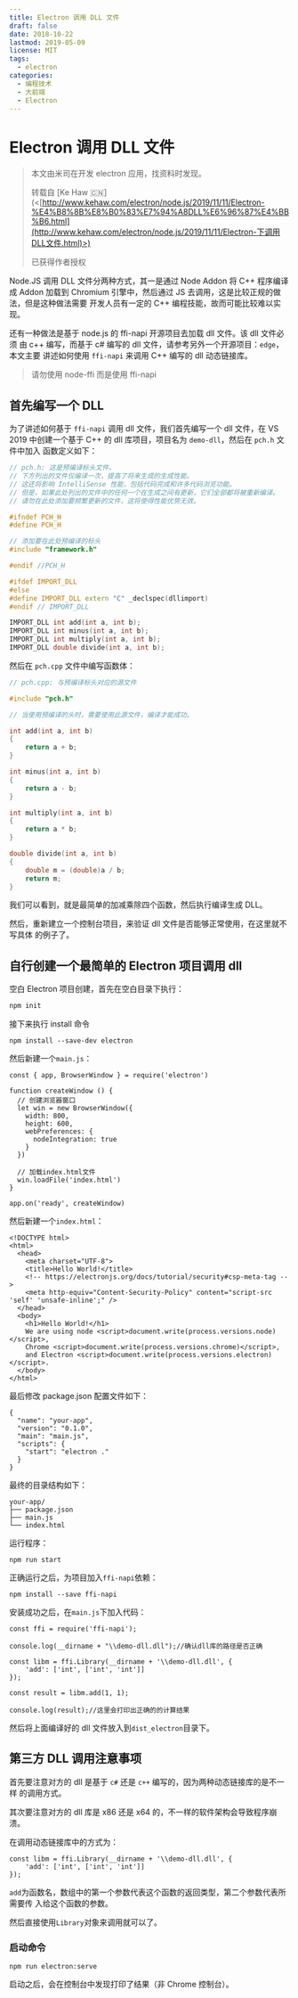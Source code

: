 ```yaml
---
title: Electron 调用 DLL 文件
draft: false
date: 2018-10-22
lastmod: 2019-05-09
license: MIT
tags:
  - electron
categories:
  - 编程技术
  - 大前端
  - Electron
---
```


# Electron 调用 DLL 文件

> 本文由米司在开发 electron 应用，找资料时发现。
>
> 转载自 [Ke Haw 🇨🇳]
> (<[http://www.kehaw.com/electron/node.js/2019/11/11/Electron-%E4%B8%8B%E8%B0%83%E7%94%A8DLL%E6%96%87%E4%BB%B6.html](http://www.kehaw.com/electron/node.js/2019/11/11/Electron-下调用DLL文件.html)>)
>
> 已获得作者授权

Node.JS 调用 DLL 文件分两种方式，其一是通过 Node Addon 将 C++ 程序编译成 Addon
加载到 Chromium 引擎中，然后通过 JS 去调用，这是比较正规的做法，但是这种做法需要
开发人员有一定的 C++ 编程技能，故而可能比较难以实现。

还有一种做法是基于 node.js 的 ffi-napi 开源项目去加载 dll 文件。该 dll 文件必须
由 c++ 编写，而基于 c# 编写的 dll 文件，请参考另外一个开源项目：`edge`，本文主要
讲述如何使用 `ffi-napi` 来调用 C++ 编写的 dll 动态链接库。

> 请勿使用 node-ffi 而是使用 ffi-napi

## 首先编写一个 DLL

为了讲述如何基于 `ffi-napi` 调用 dll 文件，我们首先编写一个 dll 文件，在 VS 2019
中创建一个基于 C++ 的 dll 库项目，项目名为 `demo-dll`，然后在 `pch.h` 文件中加入
函数定义如下：

```c++
// pch.h: 这是预编译标头文件。
// 下方列出的文件仅编译一次，提高了将来生成的生成性能。
// 这还将影响 IntelliSense 性能，包括代码完成和许多代码浏览功能。
// 但是，如果此处列出的文件中的任何一个在生成之间有更新，它们全部都将被重新编译。
// 请勿在此处添加要频繁更新的文件，这将使得性能优势无效。

#ifndef PCH_H
#define PCH_H

// 添加要在此处预编译的标头
#include "framework.h"

#endif //PCH_H

#ifdef IMPORT_DLL
#else
#define IMPORT_DLL extern "C" _declspec(dllimport)
#endif // IMPORT_DLL

IMPORT_DLL int add(int a, int b);
IMPORT_DLL int minus(int a, int b);
IMPORT_DLL int multiply(int a, int b);
IMPORT_DLL double divide(int a, int b);
```

然后在 `pch.cpp` 文件中编写函数体：

```c++
// pch.cpp: 与预编译标头对应的源文件

#include "pch.h"

// 当使用预编译的头时，需要使用此源文件，编译才能成功。

int add(int a, int b)
{
	return a + b;
}

int minus(int a, int b)
{
	return a - b;
}

int multiply(int a, int b)
{
	return a * b;
}

double divide(int a, int b)
{
	double m = (double)a / b;
	return m;
}
```

我们可以看到，就是最简单的加减乘除四个函数，然后执行编译生成 DLL。

然后，重新建立一个控制台项目，来验证 dll 文件是否能够正常使用，在这里就不写具体
的例子了。

## 自行创建一个最简单的 Electron 项目调用 dll

空白 Electron 项目创建，首先在空白目录下执行：

```javascript
npm init
```

接下来执行 install 命令

```
npm install --save-dev electron
```

然后新建一个`main.js`：

```
const { app, BrowserWindow } = require('electron')

function createWindow () {
  // 创建浏览器窗口
  let win = new BrowserWindow({
    width: 800,
    height: 600,
    webPreferences: {
      nodeIntegration: true
    }
  })

  // 加载index.html文件
  win.loadFile('index.html')
}

app.on('ready', createWindow)
```

然后新建一个`index.html`：

```
<!DOCTYPE html>
<html>
  <head>
    <meta charset="UTF-8">
    <title>Hello World!</title>
    <!-- https://electronjs.org/docs/tutorial/security#csp-meta-tag -->
    <meta http-equiv="Content-Security-Policy" content="script-src 'self' 'unsafe-inline';" />
  </head>
  <body>
    <h1>Hello World!</h1>
    We are using node <script>document.write(process.versions.node)</script>,
    Chrome <script>document.write(process.versions.chrome)</script>,
    and Electron <script>document.write(process.versions.electron)</script>.
  </body>
</html>
```

最后修改 package.json 配置文件如下：

```
{
  "name": "your-app",
  "version": "0.1.0",
  "main": "main.js",
  "scripts": {
    "start": "electron ."
  }
}
```

最终的目录结构如下：

```
your-app/
├── package.json
├── main.js
└── index.html
```

运行程序：

```
npm run start
```

正确运行之后，为项目加入`ffi-napi`依赖：

```
npm install --save ffi-napi
```

安装成功之后，在`main.js`下加入代码：

```
const ffi = require('ffi-napi');

console.log(__dirname + "\\demo-dll.dll");//确认dll库的路径是否正确

const libm = ffi.Library(__dirname + '\\demo-dll.dll', {
	'add': ['int', ['int', 'int']]
});

const result = libm.add(1, 1);

console.log(result);//这里会打印出正确的的计算结果
```

然后将上面编译好的 dll 文件放入到`dist_electron`目录下。

## 第三方 DLL 调用注意事项

首先要注意对方的 dll 是基于 `c#` 还是 `c++` 编写的，因为两种动态链接库的是不一样
的调用方式。

其次要注意对方的 dll 库是 x86 还是 x64 的，不一样的软件架构会导致程序崩溃。

在调用动态链接库中的方式为：

```
const libm = ffi.Library(__dirname + '\\demo-dll.dll', {
	'add': ['int', ['int', 'int']]
});
```

`add`为函数名，数组中的第一个参数代表这个函数的返回类型，第二个参数代表所需要传
入给这个函数的参数。

然后直接使用`Library`对象来调用就可以了。

### 启动命令

```
npm run electron:serve
```

启动之后，会在控制台中发现打印了结果（非 Chrome 控制台）。
